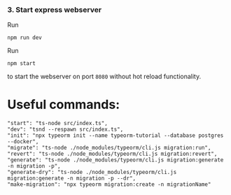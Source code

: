 ### 3. Start express webserver

Run

```
npm run dev
```

 

Run

```
npm start
```

to start the webserver on port `8080` without hot reload functionality.

# Useful commands:
 

```
"start": "ts-node src/index.ts",
"dev": "tsnd --respawn src/index.ts",
"init": "npx typeorm init --name typeorm-tutorial --database postgres --docker",
"migrate": "ts-node ./node_modules/typeorm/cli.js migration:run",
"revert": "ts-node ./node_modules/typeorm/cli.js migration:revert",
"generate": "ts-node ./node_modules/typeorm/cli.js migration:generate -n migration -p",
"generate-dry": "ts-node ./node_modules/typeorm/cli.js migration:generate -n migration -p --dr",
"make-migration": "npx typeorm migration:create -n migrationName"
```
